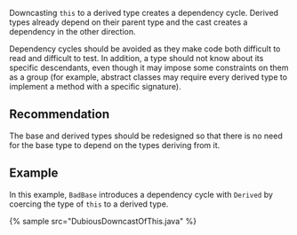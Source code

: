 Downcasting `this` to a derived type creates a dependency cycle. Derived types already depend on their parent type and the cast creates a dependency in the other direction.

Dependency cycles should be avoided as they make code both difficult to read and difficult to test. In addition, a type should not know about its specific descendants, even though it may impose some constraints on them as a group (for example, abstract classes may require every derived type to implement a method with a specific signature).


## Recommendation
The base and derived types should be redesigned so that there is no need for the base type to depend on the types deriving from it.


## Example
In this example, `BadBase` introduces a dependency cycle with `Derived` by coercing the type of `this` to a derived type.

{% sample src="DubiousDowncastOfThis.java" %}
